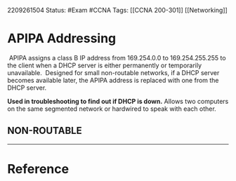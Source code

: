 2209261504
	Status: #Exam #CCNA 
		Tags: [[CCNA 200-301]] [[Networking]]

# APIPA Addressing

 APIPA assigns a class B IP address from 169.254.0.0 to 169.254.255.255 to the client when a DHCP server is either permanently or temporarily unavailable. 
	 Designed for small non-routable networks, if a DHCP server becomes available later, the APIPA address is replaced with one from the DHCP server.

**Used in troubleshooting to find out if DHCP is down.**
Allows two computers on the same segmented network or hardwired to speak with each other.
## NON-ROUTABLE 

---
# Reference